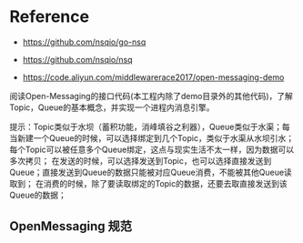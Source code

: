 # Reference

- https://github.com/nsqio/go-nsq
- https://github.com/nsqio/nsq

- https://code.aliyun.com/middlewarerace2017/open-messaging-demo

阅读Open-Messaging的接口代码(本工程内除了demo目录外的其他代码)，了解Topic，Queue的基本概念，并实现一个进程内消息引擎。

提示：Topic类似于水坝（蓄积功能，消峰填谷之利器），Queue类似于水渠；每当新建一个Queue的时候，可以选择绑定到几个Topic，类似于水渠从水坝引水； 
每个Topic可以被任意多个Queue绑定，这点与现实生活不太一样，因为数据可以多次拷贝； 
在发送的时候，可以选择发送到Topic，也可以选择直接发送到Queue；直接发送到Queue的数据只能被对应Queue消费，不能被其他Queue读取到； 
在消费的时候，除了要读取绑定的Topic的数据，还要去取直接发送到该Queue的数据；

## OpenMessaging 规范
